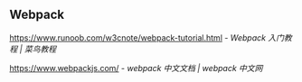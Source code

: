 ## Webpack

https://www.runoob.com/w3cnote/webpack-tutorial.html - _Webpack 入门教程 | 菜鸟教程_

https://www.webpackjs.com/ - _webpack 中文文档 | webpack 中文网_
